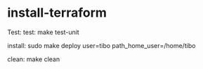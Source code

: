# install-terraform
Test:
test: make test-unit  

install: sudo make deploy user=tibo path_home_user=/home/tibo

clean: make clean
